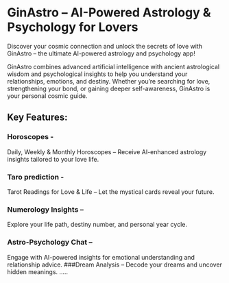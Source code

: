 # GinAstro – AI-Powered Astrology & Psychology for Lovers 
Discover your cosmic connection and unlock the secrets of love with GinAstro – the ultimate AI-powered astrology and psychology app! 

GinAstro combines advanced artificial intelligence with ancient astrological wisdom and psychological insights to help you understand your relationships, emotions, and destiny. Whether you’re searching for love, strengthening your bond, or gaining deeper self-awareness, GinAstro is your personal cosmic guide.
## Key Features:
### Horoscopes -
Daily, Weekly & Monthly Horoscopes – Receive AI-enhanced astrology insights tailored to your love life.
### Taro prediction -
Tarot Readings for Love & Life – Let the mystical cards reveal your future.
### Numerology Insights – 
Explore your life path, destiny number, and personal year cycle.
### Astro-Psychology Chat –
Engage with AI-powered insights for emotional understanding and relationship advice.
###Dream Analysis – Decode your dreams and uncover hidden meanings.
.....


